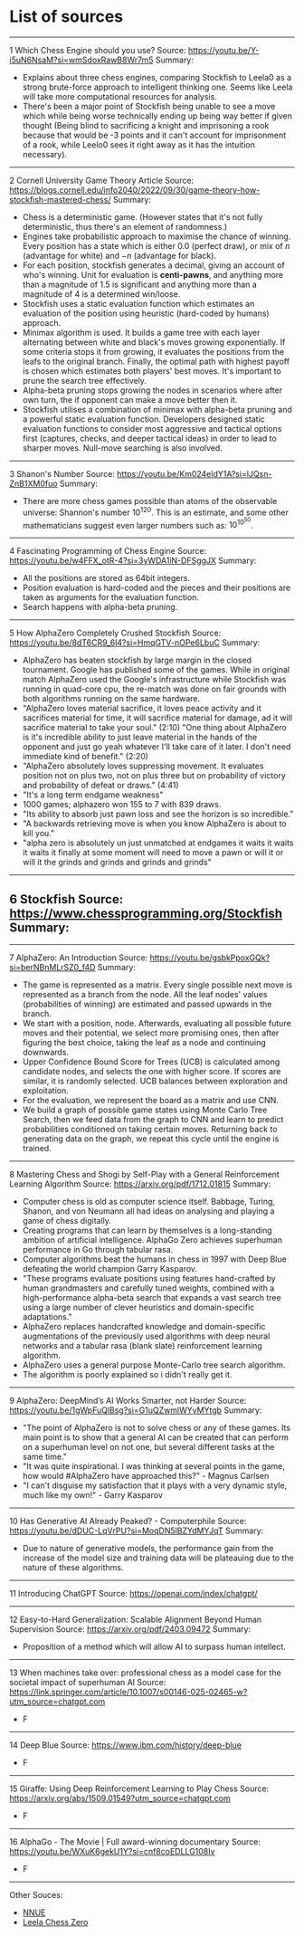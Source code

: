 # List of sources
---
1
Which Chess Engine should you use?
Source: https://youtu.be/Y-i5uN6NsaM?si=wmSdoxRawB8Wr7m5
Summary:
- Explains about three chess engines, comparing Stockfish to Leela0 as a strong brute-force approach to intelligent thinking one. Seems like Leela will take more computational resources for analysis.
- There's been a major point of Stockfish being unable to see a move which while being worse technically ending up being way better if given thought (Being blind to sacrificing a knight and imprisoning a rook because that would be -3 points and it can't account for imprisonment of a rook, while Leelo0 sees it right away as it has the intuition necessary).
---
2
Cornell University Game Theory Article
Source: https://blogs.cornell.edu/info2040/2022/09/30/game-theory-how-stockfish-mastered-chess/
Summary:
- Chess is a deterministic game. (However states that it's not fully deterministic, thus there's an element of randomness.)
- Engines take probabilistic approach to maximise the chance of winning. Every position has a state which is either $0.0$ (perfect draw), or mix of $n$ (advantage for white) and $-n$ (advantage for black).
- For each position, stockfish generates a decimal, giving an account of who's winning. Unit for evaluation is **centi-pawns**, and anything more than a magnitude of 1.5 is significant and anything more than a magnitude of 4 is a determined win/loose.
- Stockfish uses a static evaluation function which estimates an evaluation of the position using heuristic (hard-coded by humans) approach.
- Minimax algorithm is used. It builds a game tree with each layer alternating between white and black's moves growing exponentially. If some criteria stops it from growing, it evaluates the positions from the leafs to the original branch. Finally, the optimal path with highest payoff is chosen which estimates both players' best moves. It's important to prune the search tree effectively.
- Alpha-beta pruning stops growing the nodes in scenarios where after own turn, the if opponent can make a move better then it.
- Stockfish utilises a combination of minimax with alpha-beta pruning and a powerful static evaluation function. Developers designed static evaluation functions to consider most aggressive and tactical options first (captures, checks, and deeper tactical ideas) in order to lead to sharper moves. Null-move searching is also involved.
---
3
Shanon's Number
Source: https://youtu.be/Km024eldY1A?si=lJQsn-ZnB1XM0fuo
Summary:
- There are more chess games possible than atoms of the observable universe: Shannon's number $10^{120}$. This is an estimate, and some other mathematicians suggest even larger numbers such as: $10^{10^{50}}$.
---
4
Fascinating Programming of Chess Engine
Source: https://youtu.be/w4FFX_otR-4?si=3yWDA1iN-DFSggJX
Summary:
- All the positions are stored as 64bit integers.
- Position evaluation is hard-coded and the pieces and their positions are taken as arguments for the evaluation function.
- Search happens with alpha-beta pruning.
---
5
How AlphaZero Completely Crushed Stockfish
Source: https://youtu.be/8dT6CR9_6l4?si=HmqGTV-nOPe6LbuC
Summary:
- AlphaZero has beaten stockfish by large margin in the closed tournament. Google has published some of the games. While in original match AlphaZero used the Google's infrastructure while Stockfish was running in quad-core cpu, the re-match was done on fair grounds with both algorithms running on the same hardware.
- "AlphaZero loves material sacrifice, it loves peace activity and it sacrifices material for time, it will sacrifice material for damage, ad it will sacrifice material to take your soul." (2:10) "One thing about AlphaZero is it's incredible ability to just leave material in the hands of the opponent and just go yeah whatever I'll take care of it later. I don't need immediate kind of benefit." (2:20)
- "AlphaZero absolutely loves suppressing movement. It evaluates position not on plus two, not on plus three but on probability of victory and probability of defeat or draws." (4:41) 
- "It's a long term endgame weakness"
-  1000 games; alphazero won 155 to 7 with 839 draws.
- "Its ability to absorb just pawn loss and see the horizon is so incredible."
- "A backwards retrieving move is when you know AlphaZero is about to kill you."
- "alpha zero is absolutely un just unmatched at endgames it waits it waits it waits it finally at some moment will need to move a pawn or will it or will it the grinds and grinds and grinds and grinds"
---
6
Stockfish
Source: https://www.chessprogramming.org/Stockfish
Summary:
- 
---
7
AlphaZero: An Introduction
Source: https://youtu.be/gsbkPpoxGQk?si=berNBnMLrSZ0_f4D
Summary:
- The game is represented as a matrix. Every single possible next move is represented as a branch from the node. All the leaf nodes' values (probabilities of winning) are estimated and passed upwards in the branch. 
- We start with a position, node. Afterwards, evaluating all possible future moves and their potential, we select more promising ones, then after figuring the best choice, taking the leaf as a node and continuing downwards.
- Upper Confidence Bound Score for Trees (UCB) is calculated among candidate nodes, and selects the one with higher score. If scores are similar, it is randomly selected. UCB balances between exploration and exploitation.
- For the evaluation, we represent the board as a matrix and use CNN.
- We build a graph of possible game states using Monte Carlo Tree Search, then we feed data from the graph to CNN and learn to predict probabilities conditioned on taking certain moves. Returning back to generating data on the graph, we repeat this cycle until the engine is trained.
---
8
Mastering Chess and Shogi by Self-Play with a General Reinforcement Learning Algorithm
Source: https://arxiv.org/pdf/1712.01815
Summary:
- Computer chess is old as computer science itself. Babbage, Turing, Shanon, and von Neumann all had ideas on analysing and playing a game of chess digitally.
- Creating programs that can learn by themselves is a long-standing ambition of artificial intelligence. AlphaGo Zero achieves superhuman performance in Go through tabular rasa.
- Computer algorithms beat the humans in chess in 1997 with Deep Blue defeating the world champion Garry Kasparov. 
- "These programs evaluate positions using features hand-crafted by human grandmasters and carefully tuned weights, combined with a high-performance alpha-beta search that expands a vast search tree using a large number of clever heuristics and domain-specific adaptations."
- AlphaZero replaces handcrafted knowledge and domain-specific augmentations of the previously used algorithms with deep neural networks and a tabular rasa (blank slate) reinforcement learning algorithm.
- AlphaZero uses a general purpose Monte-Carlo tree search algorithm. 
- The algorithm is poorly explained so i didn't really get it.
---
9
AlphaZero: DeepMind’s AI Works Smarter, not Harder
Source: https://youtu.be/1gWpFuQlBsg?si=G1uQZwmlWYvMYtgb
Summary:
- "The point of AlphaZero is not to solve chess or any of these games. Its main point is to show that a general AI can be created that can perform on a superhuman level on not one, but several different tasks at the same time."
-  "It was quite inspirational. I was thinking at several points in the game, how would #AlphaZero have approached this?" - Magnus Carlsen
- "I can't disguise my satisfaction that it plays with a very dynamic style, much like my own!" - Garry Kasparov
---
10
Has Generative AI Already Peaked? - Computerphile
Source: https://youtu.be/dDUC-LqVrPU?si=MoqDN5lBZYdMYJqT
Summary:
- Due to nature of generative models, the performance gain from the increase of the model size and training data will be plateauing due to the nature of these algorithms.
---
11
Introducing ChatGPT
Source: https://openai.com/index/chatgpt/

---
12
Easy-to-Hard Generalization: Scalable Alignment Beyond Human Supervision
Source: https://arxiv.org/pdf/2403.09472
Summary:
- Proposition of a method which will allow AI to surpass human intellect.
---
13
When machines take over: professional chess as a model case for the societal impact of superhuman AI
Source: https://link.springer.com/article/10.1007/s00146-025-02465-w?utm_source=chatgpt.com
- F
---
14
Deep Blue
Source: https://www.ibm.com/history/deep-blue
- F
---
15
Giraffe: Using Deep Reinforcement Learning to Play Chess
Source: https://arxiv.org/abs/1509.01549?utm_source=chatgpt.com
- F
---
16
AlphaGo - The Movie | Full award-winning documentary
Source: https://youtu.be/WXuK6gekU1Y?si=cnf8coEDLLG108Iv
- F
---
Other Souces:
- [NNUE](https://github.com/official-stockfish/nnue-pytorch/blob/master/docs/nnue.md#sfnnv8-architecture)
- [Leela Chess Zero](https://www.chessprogramming.org/Leela_Chess_Zero)
